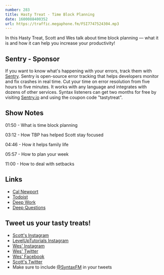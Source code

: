 ```yaml
---
number: 283
title: Hasty Treat - Time Block Planning
date: 1600088400352
url: https://traffic.megaphone.fm/FSI7747524304.mp3
---
```


In this Hasty Treat, Scott and Wes talk about time block planning — what it is and how it can help you increase your productivity!

## Sentry - Sponsor
If you want to know what's happening with your errors, track them with [Sentry](https://sentry.io/). Sentry is open-source error tracking that helps developers monitor and fix crashes in real time. Cut your time on error resolution from five hours to five minutes. It works with any language and integrates with dozens of other services. Syntax listeners can get two months for free by visiting [Sentry.io](https://sentry.io/) and using the coupon code "tastytreat".

## Show Notes

01:50 - What is time block planning

03:12 - How TBP has helped Scott stay focused

04:46 - How it helps family life

05:57 - How to plan your week

11:00 - How to deal with setbacks

## Links
* [Cal Newport](https://www.calnewport.com/)
* [Todoist](https://todoist.com/)
* [Deep Work](https://www.amazon.com/Deep-Work-Focused-Success-Distracted/dp/1455586692)
* [Deep Questions](https://www.calnewport.com/podcast/)

## Tweet us your tasty treats!
* [Scott's Instagram](https://www.instagram.com/stolinski/)
* [LevelUpTutorials Instagram](https://www.instagram.com/LevelUpTutorials/)
* [Wes' Instagram](https://www.instagram.com/wesbos/)
* [Wes' Twitter](https://twitter.com/wesbos)
* [Wes' Facebook](https://www.facebook.com/wesbos.developer)
* [Scott's Twitter](https://twitter.com/stolinski)
* Make sure to include [@SyntaxFM](https://twitter.com/SyntaxFM) in your tweets